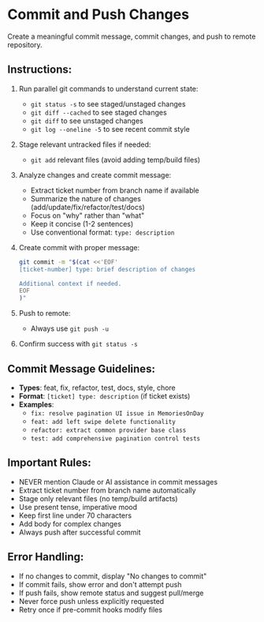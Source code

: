 # Commit and Push Changes

Create a meaningful commit message, commit changes, and push to remote repository.

## Instructions:

1. Run parallel git commands to understand current state:
   - `git status -s` to see staged/unstaged changes
   - `git diff --cached` to see staged changes
   - `git diff` to see unstaged changes
   - `git log --oneline -5` to see recent commit style

2. Stage relevant untracked files if needed:
   - `git add` relevant files (avoid adding temp/build files)


3. Analyze changes and create commit message:
   - Extract ticket number from branch name if available
   - Summarize the nature of changes (add/update/fix/refactor/test/docs)
   - Focus on "why" rather than "what"
   - Keep it concise (1-2 sentences)
   - Use conventional format: `type: description`

4. Create commit with proper message:
   ```bash
   git commit -m "$(cat <<'EOF'
   [ticket-number] type: brief description of changes

   Additional context if needed.
   EOF
   )"
   ```

5. Push to remote:
   - Always use `git push -u`

6. Confirm success with `git status -s`

## Commit Message Guidelines:

- **Types**: feat, fix, refactor, test, docs, style, chore  
- **Format**: `[ticket] type: description` (if ticket exists)
- **Examples**:
  - `fix: resolve pagination UI issue in MemoriesOnDay`
  - `feat: add left swipe delete functionality`
  - `refactor: extract common provider base class`
  - `test: add comprehensive pagination control tests`

## Important Rules:

- NEVER mention Claude or AI assistance in commit messages
- Extract ticket number from branch name automatically
- Stage only relevant files (no temp/build artifacts)
- Use present tense, imperative mood
- Keep first line under 70 characters
- Add body for complex changes
- Always push after successful commit

## Error Handling:

- If no changes to commit, display "No changes to commit"
- If commit fails, show error and don't attempt push
- If push fails, show remote status and suggest pull/merge
- Never force push unless explicitly requested
- Retry once if pre-commit hooks modify files

